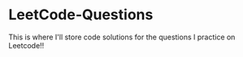 # LeetCode-Questions

This is where I'll store code solutions for the questions I practice on Leetcode!!
